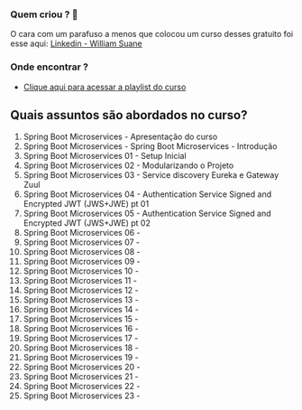 ### Quem criou ? 🧑
O cara com um parafuso a menos que colocou um curso desses gratuito foi esse
aqui: [Linkedin - William Suane](https://www.linkedin.com/in/williamsuane/)
<br/>

### Onde encontrar ?

-  [Clique aqui para acessar a playlist do curso](#)
   <br/>

## Quais assuntos são abordados no curso?

1. Spring Boot Microservices    - Apresentação do curso
1. Spring Boot Microservices    - Spring Boot Microservices - Introdução
1. Spring Boot Microservices 01 - Setup Inicial
1. Spring Boot Microservices 02 - Modularizando o Projeto 
1. Spring Boot Microservices 03 - Service discovery Eureka e Gateway Zuul
1. Spring Boot Microservices 04 - Authentication Service Signed and Encrypted JWT (JWS+JWE) pt 01
1. Spring Boot Microservices 05 - Authentication Service Signed and Encrypted JWT (JWS+JWE) pt 02
1. Spring Boot Microservices 06 -  
1. Spring Boot Microservices 07 - 
1. Spring Boot Microservices 08 - 
1. Spring Boot Microservices 09 - 
1. Spring Boot Microservices 10 - 
1. Spring Boot Microservices 11 - 
1. Spring Boot Microservices 12 - 
1. Spring Boot Microservices 13 - 
1. Spring Boot Microservices 14 - 
1. Spring Boot Microservices 15 - 
1. Spring Boot Microservices 16 - 
1. Spring Boot Microservices 17 - 
1. Spring Boot Microservices 18 - 
1. Spring Boot Microservices 19 - 
1. Spring Boot Microservices 20 - 
1. Spring Boot Microservices 21 - 
1. Spring Boot Microservices 22 - 
1. Spring Boot Microservices 23 - 
